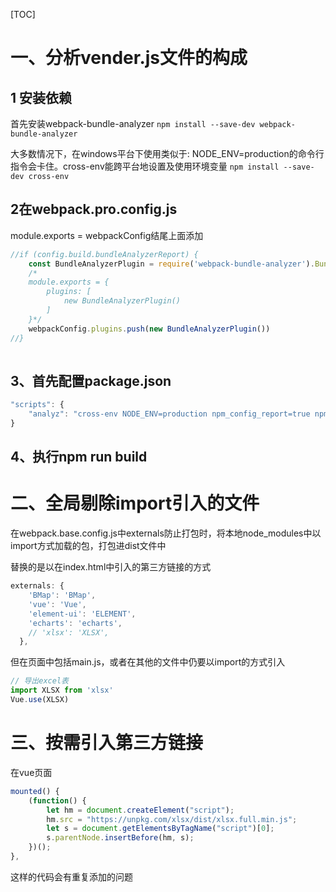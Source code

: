 [TOC]



# 一、分析vender.js文件的构成



## 1 安装依赖
首先安装webpack-bundle-analyzer
`npm install --save-dev webpack-bundle-analyzer`

大多数情况下，在windows平台下使用类似于: NODE_ENV=production的命令行指令会卡住。cross-env能跨平台地设置及使用环境变量
`npm install --save-dev cross-env`

## 2在webpack.pro.config.js

module.exports = webpackConfig结尾上面添加

```javascript
//if (config.build.bundleAnalyzerReport) {
    const BundleAnalyzerPlugin = require('webpack-bundle-analyzer').BundleAnalyzerPlugin;
    /*
    module.exports = {
        plugins: [
            new BundleAnalyzerPlugin()
        ]
    }*/
    webpackConfig.plugins.push(new BundleAnalyzerPlugin())
//}
 
```

## 3、首先配置package.json

```javascript
"scripts": {
    "analyz": "cross-env NODE_ENV=production npm_config_report=true npm run build"
}
```

## 4、执行npm run build

# 二、全局剔除import引入的文件

在webpack.base.config.js中externals防止打包时，将本地node_modules中以import方式加载的包，打包进dist文件中

替换的是以在index.html中引入的第三方链接的方式

```javascript
externals: {
    'BMap': 'BMap',
    'vue': 'Vue',
    'element-ui': 'ELEMENT',
    'echarts': 'echarts',
    // 'xlsx': 'XLSX',
  },
```

但在页面中包括main.js，或者在其他的文件中仍要以import的方式引入

```javascript
// 导出excel表
import XLSX from 'xlsx'
Vue.use(XLSX)
```

# 三、按需引入第三方链接



在vue页面

```javascript
mounted() {
    (function() {
        let hm = document.createElement("script");
        hm.src = "https://unpkg.com/xlsx/dist/xlsx.full.min.js";
        let s = document.getElementsByTagName("script")[0];
        s.parentNode.insertBefore(hm, s);
    })();
},
```

这样的代码会有重复添加的问题<script>标签的问题，还需要进行删除，在vue页面也不友好

**在全局index.html页面监听地址变化**

```javascript
const _historyWrap = function(type) {
      const orig = history[type];
      const e = new Event(type);
      return function() {
        const rv = orig.apply(this, arguments);
        e.arguments = arguments;
        window.dispatchEvent(e);
        return rv;
      };
    };
    history.pushState = _historyWrap('pushState');
    history.replaceState = _historyWrap('replaceState');
    window.addEventListener('pushState', function(e) {
        console.log(window.location.pathname);        
  });
  window.addEventListener('replaceState', function(e) {
    console.log(window.location.pathname);
  });
```

## 使用render函数在vue页面加载第三方链接

**局部重复定义，在vue单个页面引用**

```javascript
components: {
    quickSelect,
    'remote-js': {
        render(createElement) {
            return createElement('script', {
                attrs: {
                    type: 'text/javascript',
                    src: this.cdn
                }
            })
        },
        props: {
            cdn:  {
                type: String,
                required: true
            }
        }
    },
    'remote-css': {
        render(createElement) {
            return createElement('link', {
                attrs: {
                    rel: 'stylesheet',
                    type: 'text/css',
                    href: this.cdn
                }
            })
        },
        props: {
            cdn:  {
                type: String,
                required: true
            }
        }
    }
  },
```

```vue
<remote-js cdn="https://unpkg.com/xlsx/dist/xlsx.full.min.js"></remote-js>
<remote-css cdn="https://cdn.bootcss.com/twitter-bootstrap/4.3.1/css/bootstrap.min.css"></remote-css>
```

**全局定义，按需引用**

```javascript
Vue.component('remote-js', {
    render(createElement) {
        return createElement('script', {
            attrs: {
                type: 'text/javascript',
                src: this.cdn
            }
        })
    },
    props: {
        cdn:  {
            type: String,
            required: true
        }
    }
})
Vue.component('remote-css', {
    render(createElement) {
        return createElement('link', {
            attrs: {
                rel: 'stylesheet',
                type: 'text/css',
                href: this.cdn
            }
        })
    },
    props: {
        cdn:  {
            type: String,
            required: true
        }
    }
})
```

应用出现的问题：在引用百度地图是会出现，使用该方法仍然无法加载第三方链接

解决办法： 在引用函数中示例化BaiduMap时，使用setTimeOut

## 四、CDN链接

https://www.bootcdn.cn

